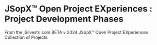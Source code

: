 ﻿
# JSopX™ Open Project EXperiences : Project Development Phases

From the ﻿jSilvestri.com BETA v 2024 JSopX™ Open Project EXperiences Collection of Projects

<!-- START JSOPX NOVA DOCX HEADER
group: 'BasicMarkdownPage'
isDraft: false
isProductionReady: true
toc: true
END JSOPX NOVA DOCX HEADER -->



